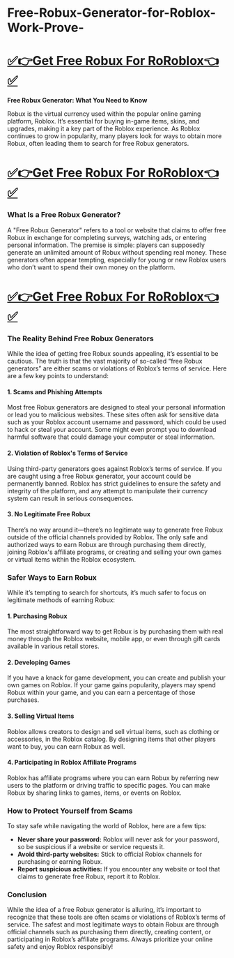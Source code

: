 # Free-Robux-Generator-for-Roblox-Work-Prove-
# [✅👉Get Free Robux For RoRoblox👈✅](https://amazonbuy.xyz/c/roblxxxee)
**Free Robux Generator: What You Need to Know**

Robux is the virtual currency used within the popular online gaming platform, Roblox. It’s essential for buying in-game items, skins, and upgrades, making it a key part of the Roblox experience. As Roblox continues to grow in popularity, many players look for ways to obtain more Robux, often leading them to search for free Robux generators.
# [✅👉Get Free Robux For RoRoblox👈✅](https://amazonbuy.xyz/c/roblxxxee)
### What Is a Free Robux Generator?

A "Free Robux Generator" refers to a tool or website that claims to offer free Robux in exchange for completing surveys, watching ads, or entering personal information. The premise is simple: players can supposedly generate an unlimited amount of Robux without spending real money. These generators often appear tempting, especially for young or new Roblox users who don’t want to spend their own money on the platform.
# [✅👉Get Free Robux For RoRoblox👈✅](https://amazonbuy.xyz/c/roblxxxee)
### The Reality Behind Free Robux Generators

While the idea of getting free Robux sounds appealing, it’s essential to be cautious. The truth is that the vast majority of so-called “free Robux generators” are either scams or violations of Roblox’s terms of service. Here are a few key points to understand:

#### 1. **Scams and Phishing Attempts**
Most free Robux generators are designed to steal your personal information or lead you to malicious websites. These sites often ask for sensitive data such as your Roblox account username and password, which could be used to hack or steal your account. Some might even prompt you to download harmful software that could damage your computer or steal information.

#### 2. **Violation of Roblox's Terms of Service**
Using third-party generators goes against Roblox’s terms of service. If you are caught using a free Robux generator, your account could be permanently banned. Roblox has strict guidelines to ensure the safety and integrity of the platform, and any attempt to manipulate their currency system can result in serious consequences.

#### 3. **No Legitimate Free Robux**
There’s no way around it—there’s no legitimate way to generate free Robux outside of the official channels provided by Roblox. The only safe and authorized ways to earn Robux are through purchasing them directly, joining Roblox's affiliate programs, or creating and selling your own games or virtual items within the Roblox ecosystem.

### Safer Ways to Earn Robux

While it’s tempting to search for shortcuts, it’s much safer to focus on legitimate methods of earning Robux:

#### 1. **Purchasing Robux**
The most straightforward way to get Robux is by purchasing them with real money through the Roblox website, mobile app, or even through gift cards available in various retail stores.

#### 2. **Developing Games**
If you have a knack for game development, you can create and publish your own games on Roblox. If your game gains popularity, players may spend Robux within your game, and you can earn a percentage of those purchases.

#### 3. **Selling Virtual Items**
Roblox allows creators to design and sell virtual items, such as clothing or accessories, in the Roblox catalog. By designing items that other players want to buy, you can earn Robux as well.

#### 4. **Participating in Roblox Affiliate Programs**
Roblox has affiliate programs where you can earn Robux by referring new users to the platform or driving traffic to specific pages. You can make Robux by sharing links to games, items, or events on Roblox.

### How to Protect Yourself from Scams

To stay safe while navigating the world of Roblox, here are a few tips:

- **Never share your password:** Roblox will never ask for your password, so be suspicious if a website or service requests it.
- **Avoid third-party websites:** Stick to official Roblox channels for purchasing or earning Robux.
- **Report suspicious activities:** If you encounter any website or tool that claims to generate free Robux, report it to Roblox.

### Conclusion

While the idea of a free Robux generator is alluring, it’s important to recognize that these tools are often scams or violations of Roblox’s terms of service. The safest and most legitimate ways to obtain Robux are through official channels such as purchasing them directly, creating content, or participating in Roblox’s affiliate programs. Always prioritize your online safety and enjoy Roblox responsibly!
